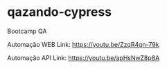 # qazando-cypress


Bootcamp QA 

Automação WEB
Link: https://youtu.be/ZzqR4qn-79k

Automação API
Link: https://youtu.be/apHsNwZ8p8A